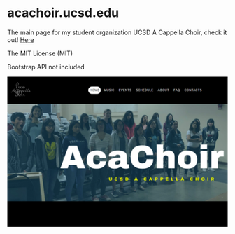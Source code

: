 # acachoir.ucsd.edu
The main page for my student organization UCSD A Cappella Choir, check it out! [Here](https://www.acachoir.ucsd.edu)

The MIT License (MIT)

Bootstrap API not included

![alt text](https://github.com/hwanggit/hwanggit.github.io/blob/master/projects/acachoir.PNG)
